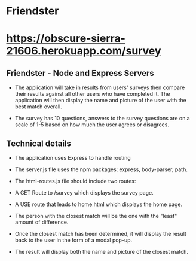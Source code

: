 # Friendster

# https://obscure-sierra-21606.herokuapp.com/survey

## Friendster - Node and Express Servers
- The application will take in results from users' surveys then compare their results against all other users who have completed it. The application will then display the name and picture of the user with the best match overall.

- The survey has 10 questions, answers to the survey questions are on a scale of 1-5 based on how much the user agrees or disagrees.

## Technical details

- The application uses Express to handle routing

- The server.js file uses the npm packages: express, body-parser, path.

- The html-routes.js file should include two routes:
- A GET Route to /survey which displays the survey page.
- A USE route that leads to home.html which displays the home page.
- The person with the closest match will be the one with the "least" amount of difference.

- Once the closest match has been determined, it will display the result back to the user in the form of a modal pop-up.

- The result will display both the name and picture of the closest match.
